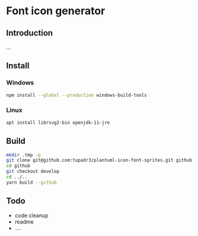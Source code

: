 # Font icon generator

## Introduction

...

## Install

### Windows

```bash
npm install --global --production windows-build-tools
```

### Linux

```bash
apt install librsvg2-bin openjdk-11-jre
```

## Build

```bash
mkdir .tmp -p
git clone git@github.com:tupadr3/plantuml-icon-font-sprites.git github
cd github
git checkout develop
cd ../..
yarn build --github
```

## Todo

-   code cleanup
-   readme
-   ....
